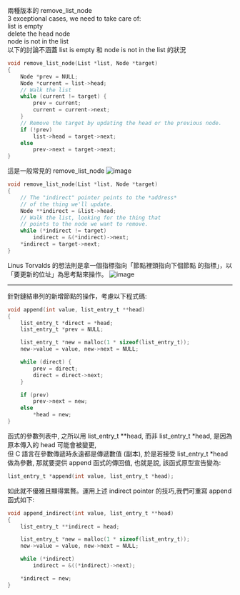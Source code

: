 兩種版本的 remove_list_node  
3 exceptional cases, we need to take care of:  
list is empty  
delete the head node  
node is not in the list  
以下的討論不涵蓋 list is empty 和 node is not in the list 的狀況
```c
void remove_list_node(List *list, Node *target)
{
    Node *prev = NULL;
    Node *current = list->head;
    // Walk the list
    while (current != target) {
        prev = current;
        current = current->next;
    }
    // Remove the target by updating the head or the previous node.
    if (!prev)
        list->head = target->next;
    else
        prev->next = target->next;
}
```
這是一般常見的 remove_list_node
![image](https://github.com/OuO333333/jserv-linux-kernel-internals-study/assets/37506309/6e6cb375-8932-4598-b3d9-0fa9d8cc5a54)
```c
void remove_list_node(List *list, Node *target)
{
    // The "indirect" pointer points to the *address*
    // of the thing we'll update.
    Node **indirect = &list->head;
    // Walk the list, looking for the thing that 
    // points to the node we want to remove.
    while (*indirect != target)
        indirect = &(*indirect)->next;
    *indirect = target->next;
}
```
Linus Torvalds 的想法則是拿一個指標指向「節點裡頭指向下個節點 的指標」，以「要更新的位址」為思考點來操作。
![image](https://github.com/OuO333333/jserv-linux-kernel-internals-study/assets/37506309/4d336e7a-3bae-41bd-9f97-9b764fa9182c)
  
-------------------------------------------------------------  
  
針對鏈結串列的新增節點的操作，考慮以下程式碼:
```c
void append(int value, list_entry_t **head)
{
    list_entry_t *direct = *head;
    list_entry_t *prev = NULL;

    list_entry_t *new = malloc(1 * sizeof(list_entry_t));
    new->value = value, new->next = NULL;

    while (direct) {
        prev = direct;           
        direct = direct->next;
    }

    if (prev)
        prev->next = new;
    else
        *head = new;
}
```
函式的參數列表中, 之所以用 list_entry_t **head, 而非 list_entry_t *head, 是因為原本傳入的 head 可能會被變更,  
但 C 語言在參數傳遞時永遠都是傳遞數值 (副本), 於是若接受 list_entry_t *head 做為參數, 那就要提供 append 函式的傳回值, 也就是說, 該函式原型宣告變為:
```c
list_entry_t *append(int value, list_entry_t *head);
```
如此就不優雅且顯得累贅。運用上述 indirect pointer 的技巧,我們可重寫 append 函式如下:
```c
void append_indirect(int value, list_entry_t **head)
{
    list_entry_t **indirect = head;

    list_entry_t *new = malloc(1 * sizeof(list_entry_t));
    new->value = value, new->next = NULL;

    while (*indirect)
        indirect = &((*indirect)->next);

    *indirect = new;
}
```
